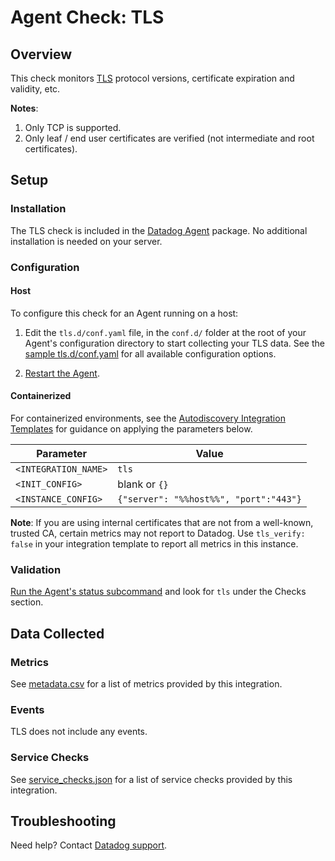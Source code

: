# Agent Check: TLS

## Overview

This check monitors [TLS][1] protocol versions, certificate expiration and validity, etc.

**Notes**:

1. Only TCP is supported.
2. Only leaf / end user certificates are verified (not intermediate and root certificates).

## Setup

### Installation

The TLS check is included in the [Datadog Agent][2] package.
No additional installation is needed on your server.

### Configuration

<!-- xxx tabs xxx -->
<!-- xxx tab "Host" xxx -->

#### Host

To configure this check for an Agent running on a host:

1. Edit the `tls.d/conf.yaml` file, in the `conf.d/` folder at the root of your Agent's configuration directory to start collecting your TLS data. See the [sample tls.d/conf.yaml][3] for all available configuration options.

2. [Restart the Agent][4].

<!-- xxz tab xxx -->
<!-- xxx tab "Containerized" xxx -->

#### Containerized

For containerized environments, see the [Autodiscovery Integration Templates][5] for guidance on applying the parameters below.

| Parameter            | Value                                  |
| -------------------- | -------------------------------------- |
| `<INTEGRATION_NAME>` | `tls`                                  |
| `<INIT_CONFIG>`      | blank or `{}`                          |
| `<INSTANCE_CONFIG>`  | `{"server": "%%host%%", "port":"443"}` |

**Note**: If you are using internal certificates that are not from a well-known, trusted CA, certain metrics may not report to Datadog. Use `tls_verify: false` in your integration template to report all metrics in this instance.

<!-- xxz tab xxx -->
<!-- xxz tabs xxx -->

### Validation

[Run the Agent's status subcommand][6] and look for `tls` under the Checks section.

## Data Collected

### Metrics

See [metadata.csv][7] for a list of metrics provided by this integration.

### Events

TLS does not include any events.

### Service Checks

See [service_checks.json][8] for a list of service checks provided by this integration.

## Troubleshooting

Need help? Contact [Datadog support][9].


[1]: https://en.wikipedia.org/wiki/Transport_Layer_Security
[2]: https://app.khulnasoft.com/account/settings/agent/latest
[3]: https://github.com/KhulnaSoft/integrations-core/blob/master/tls/khulnasoft_checks/tls/data/conf.yaml.example
[4]: https://docs.khulnasoft.com/agent/guide/agent-commands/#start-stop-and-restart-the-agent
[5]: https://docs.khulnasoft.com/agent/kubernetes/integrations/
[6]: https://docs.khulnasoft.com/agent/guide/agent-commands/#agent-status-and-information
[7]: https://github.com/KhulnaSoft/integrations-core/blob/master/tls/metadata.csv
[8]: https://github.com/KhulnaSoft/integrations-core/blob/master/tls/assets/service_checks.json
[9]: https://docs.khulnasoft.com/help/
